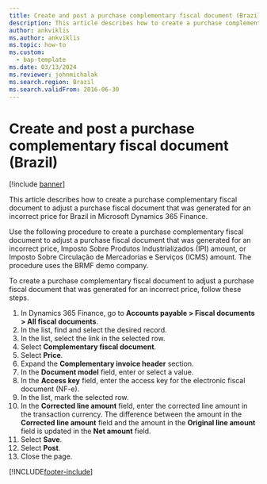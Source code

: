 ```yaml
---
title: Create and post a purchase complementary fiscal document (Brazil)
description: This article describes how to create a purchase complementary fiscal document to adjust a purchase fiscal document that was generated for an incorrect price for Brazil in Microsoft Dynamics 365 Finance.
author: ankviklis
ms.author: ankviklis
ms.topic: how-to
ms.custom: 
  - bap-template
ms.date: 03/13/2024
ms.reviewer: johnmichalak
ms.search.region: Brazil
ms.search.validFrom: 2016-06-30
---
```


# Create and post a purchase complementary fiscal document (Brazil)

[!include [banner](../../includes/banner.md)]

This article describes how to create a purchase complementary fiscal document to adjust a purchase fiscal document that was generated for an incorrect price for Brazil in Microsoft Dynamics 365 Finance.

Use the following procedure to create a purchase complementary fiscal document to adjust a purchase fiscal document that was generated for an incorrect price, Imposto Sobre Produtos Industrializados (IPI) amount, or Imposto Sobre Circulação de Mercadorias e Serviços (ICMS) amount. The procedure uses the BRMF demo company.

To create a purchase complementary fiscal document to adjust a purchase fiscal document that was generated for an incorrect price, follow these steps.

1. In Dynamics 365 Finance, go to **Accounts payable \> Fiscal documents \> All fiscal documents**.
1. In the list, find and select the desired record.
1. In the list, select the link in the selected row.
1. Select **Complementary fiscal document**.
1. Select **Price**.
1. Expand the **Complementary invoice header** section.
1. In the **Document model** field, enter or select a value.
1. In the **Access key** field, enter the access key for the electronic fiscal document (NF-e).     
1. In the list, mark the selected row.
1. In the **Corrected line amount** field, enter the corrected line amount in the transaction currency. The difference between the amount in the **Corrected line amount** field and the amount in the **Original line amount** field is updated in the **Net amount** field.  
1. Select **Save**.
1. Select **Post**.
1. Close the page.




[!INCLUDE[footer-include](../../../includes/footer-banner.md)]
